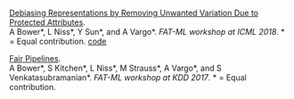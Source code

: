 [Debiasing Representations by Removing Unwanted Variation Due to Protected Attributes](https://arxiv.org/pdf/1807.00461.pdf).  
A Bower*, L Niss*, Y Sun*, and A Vargo*.  *FAT-ML workshop at ICML 2018*. * = Equal contribution. [code](https://github.com/Amandarg/debias)

[Fair Pipelines](https://arxiv.org/pdf/1707.00391.pdf).  
A Bower*, S Kitchen*, L Niss*, M Strauss*, A Vargo*, and S Venkatasubramanian*. *FAT-ML workshop at KDD 2017*. * = Equal contribution.
